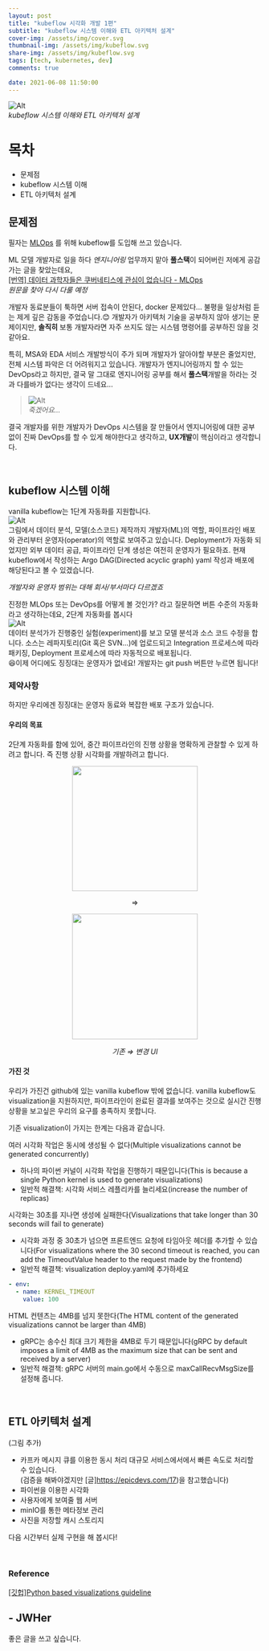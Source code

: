 ```yaml
---
layout: post
title: "kubeflow 시각화 개발 1편"
subtitle: "kubeflow 시스템 이해와 ETL 아키텍처 설계"
cover-img: /assets/img/cover.svg
thumbnail-img: /assets/img/kubeflow.svg
share-img: /assets/img/kubeflow.svg
tags: [tech, kubernetes, dev]
comments: true

date: 2021-06-08 11:50:00 
---
```


<!-- image repository: https://raw.githubusercontent.com/JWHer/jwher.github.io/master/_posts/images/ -->
![Alt](https://raw.githubusercontent.com/JWHer/jwher.github.io/master/_posts/images/engineering.jpg "engineering")  
*kubeflow 시스템 이해와 ETL 아키텍처 설계*  

# 목차
* 문제점
* kubeflow 시스템 이해
* ETL 아키텍처 설계

## 문제점   

필자는 [MLOps](https://en.wikipedia.org/wiki/MLOps) 를 위해 kubeflow를 도입해 쓰고 있습니다. 

ML 모델 개발자로 일을 하다 *엔지니어링* 업무까지 맡아 **풀스택**이 되어버린 저에게 공감가는 글을 찾았는데요,  
[[번역] 데이터 과학자들은 쿠버네티스에 관심이 없습니다 - MLOps](https://coffeewhale.com/kubernetes/mlops/2021/01/28/mlops-determinedai/)  
*원문을 찾아 다시 다룰 예정*  

개발자 동료분들이 툭하면 서버 접속이 안된다, docker 문제있다... 불평을 일상처럼 듣는 제게 깊은 감동을 주었습니다.:blush:
개발자가 아키텍처 기술을 공부하지 않아 생기는 문제이지만,
**솔직히** 보통 개발자라면 자주 쓰지도 않는 시스템 명령어를 공부하진 않을 것 같아요.  

특히, MSA와 EDA 서비스 개발방식이 주가 되며 개발자가 알아야할 부분은 줄었지만,
전체 시스템 파악은 더 어려워지고 있습니다.
개발자가 엔지니어링까지 할 수 있는 DevOps라고 하지만,
결국 말 그대로 엔지니어링 공부를 해서 **풀스택**개발을 하라는 것과 다를바가 없다는 생각이 드네요...

> ![Alt](https://raw.githubusercontent.com/JWHer/jwher.github.io/master/_posts/images/hard-to-die.png "hard to die")  
> *죽겠어요...*

결국 개발자를 위한 개발자가 DevOps 시스템을 잘 만들어서 엔지니어링에 대한
공부 없이 진짜 DevOps를 할 수 있게 해야한다고 생각하고, **UX개발**이 핵심이라고 생각합니다.
   
<br/>

## kubeflow 시스템 이해

vanilla kubeflow는 1단계 자동화를 지원합니다.  
![Alt](https://raw.githubusercontent.com/JWHer/jwher.github.io/master/_posts/images/mlops1.png "mlops1")  
그림에서 데이터 분석, 모델(소스코드) 제작까지 개발자(ML)의 역할,
파이프라인 배포와 관리부터 운영자(operator)의 역할로 보여주고 있습니다.
Deployment가 자동화 되었지만 외부 데이터 공급, 파이프라인 단계 생성은 여전히 운영자가 필요하죠.
현재 kubeflow에서 작성하는 Argo DAG(Directed acyclic graph) yaml 작성과 배포에 해당된다고 볼 수 있겠습니다.

*개발자와 운영자 범위는 대해 회사/부서마다 다르겠죠*  

진정한 MLOps 또는 DevOps를 어떻게 볼 것인가? 라고 질문하면 버튼 수준의 자동화라고 생각하는데요,
2단계 자동화를 봅시다  
![Alt](https://raw.githubusercontent.com/JWHer/jwher.github.io/master/_posts/images/mlops2.png "mlops2")  
데이터 분석가가 진행중인 실험(experiment)를 보고 모델 분석과 소스 코드 수정을 합니다.
소스는 레파지토리(Git 혹은 SVN...)에 업로드되고 Integration 프로세스에 따라 패키징,
Deployment 프로세스에 따라 자동적으로 배포됩니다.  
:satisfied:이제 어디에도 징징대는 운영자가 없네요! 개발자는 git push 버튼만 누르면 됩니다!


### 제약사항

하지만 우리에겐 징징대는 운영자 동료와 복잡한 배포 구조가 있습니다.  
#### 우리의 목표
2단계 자동화를 함에 있어, 중간 파이프라인의 진행 상황을 명확하게 관찰할 수 있게 하려고 합니다.
즉 진행 상황 시각화를 개발하려고 합니다.  

<div align="center" markdown=1>
<image src="https://raw.githubusercontent.com/JWHer/jwher.github.io/master/_posts/images/vis-pipeline.png" style="height: 26vmin;"/>
<p>&nbsp&nbsp⇒&nbsp&nbsp</p>
<image src="https://raw.githubusercontent.com/JWHer/jwher.github.io/master/_posts/images/vis-pipeline2.png" style="height: 26vmin;"/>
   
*기존 ⇒ 변경 UI*
</div>


#### 가진 것
우리가 가진건 github에 있는 vanilla kubeflow 밖에 없습니다.
vanilla kubeflow도 visualization을 지원하지만,
파이프라인이 완료된 결과를 보여주는 것으로 실시간 진행상황을 보고싶은 우리의 요구를 충족하지 못합니다.  

기존 visualization이 가지는 한계는 다음과 같습니다.  

여러 시각화 작업은 동시에 생성될 수 없다(Multiple visualizations cannot be generated concurrently)  
* 하나의 파이썬 커널이 시각화 작업을 진행하기 때문입니다(This is because a single Python kernel is used to generate visualizations)  
* 일반적 해결책: 시각화 서비스 레플리카를 늘리세요(increase the number of replicas)

시각화는 30초를 지나면 생성에 실패한다(Visualizations that take longer than 30 seconds will fail to generate)  
* 시각화 과정 중 30초가 넘으면 프론트엔드 요청에 타임아웃 헤더를 추가할 수 있습니다(For visualizations where the 30 second timeout is reached, you can add the TimeoutValue header to the request made by the frontend)  
* 일반적 해결책: visualization deploy.yaml에 추가하세요
```yaml
- env:
  - name: KERNEL_TIMEOUT
    value: 100
```

HTML 컨텐츠는 4MB를 넘지 못한다(The HTML content of the generated visualizations cannot be larger than 4MB)
* gRPC는 송수신 최대 크기 제한을 4MB로 두기 때문입니다(gRPC by default imposes a limit of 4MB as the maximum size that can be sent and received by a server)
* 일반적 해결책: gRPC 서버의 main.go에서 수동으로 maxCallRecvMsgSize를 설정해 줍니다.

<br/>

## ETL 아키텍처 설계

(그림 추가)

* 카프카 메시지 큐를 이용한 동시 처리
   대규모 서비스에서에서 빠른 속도로 처리할 수 있습니다.  
   (검증을 해봐야겠지만 [글]https://epicdevs.com/17)을 참고했습니다)
* 파이썬을 이용한 시각화
* 사용자에게 보여줄 웹 서버
* minIO를 통한 메타정보 관리
* 사진을 저장할 캐시 스토리지

다음 시간부터 실제 구현을 해 봅시다!

<br/>


### Reference  
[[깃헙]Python based visualizations guideline](https://github.com/kubeflow/pipelines/blob/master/backend/src/apiserver/visualization/README.md)

## - JWHer  
좋은 글을 쓰고 싶습니다.

<!-- update log -->
<!--
본문에 추가할 내용을 적는다.
-->

